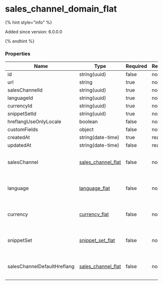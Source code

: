 
# sales_channel_domain_flat

{% hint style="info" %}

Added since version: 6.0.0.0

{% endhint %}

### Properties

|Name|Type|Required|Restrictions|Description|
|---|---|---|---|---|
|id|string(uuid)|false|none|none|
|url|string|true|none|none|
|salesChannelId|string(uuid)|true|none|none|
|languageId|string(uuid)|true|none|none|
|currencyId|string(uuid)|true|none|none|
|snippetSetId|string(uuid)|true|none|none|
|hreflangUseOnlyLocale|boolean|false|none|none|
|customFields|object|false|none|none|
|createdAt|string(date-time)|true|read-only|none|
|updatedAt|string(date-time)|false|read-only|none|
|salesChannel|[sales_channel_flat](/schema/sales_channel_flat)|false|none|Added since version: 6.0.0.0|
|language|[language_flat](/schema/language_flat)|false|none|Added since version: 6.0.0.0|
|currency|[currency_flat](/schema/currency_flat)|false|none|Added since version: 6.0.0.0|
|snippetSet|[snippet_set_flat](/schema/snippet_set_flat)|false|none|Added since version: 6.0.0.0|
|salesChannelDefaultHreflang|[sales_channel_flat](/schema/sales_channel_flat)|false|none|Added since version: 6.0.0.0|
